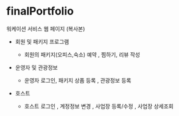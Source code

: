 # finalPortfolio 

워케이션 서비스 웹 페이지 (복사본)

- 회원 및 패키지 프로그램
  * 회원의 패키지(오피스,숙소) 예약 , 찜하기, 리뷰 작성

- 운영자 및 관광정보
  * 운영자 로그인, 패키지 상픔 등록 , 관광정보 등록

- 호스트
  * 호스트 로그인 , 계정정보 변경 , 사업장 등록/수정 , 사업장 상세조회
